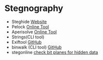 # Stegnography
- Steghide [Website](http://steghide.sourceforge.net/)
- Pelock [Online Tool](https://www.pelock.com/products/steganography-online-codec)
- Aperisolve [Online Tool](https://aperisolve.fr/)
- Strings(CLI tool)
- Exiftool [GitHub](https://github.com/exiftool/exiftool)
- binwalk (CLI tool) [GitHub](https://gist.github.com/briankip/8f8747a2488af827e3b4)
- stegonline [check bit planes for hidden data](https://stegonline.georgeom.net/upload)
